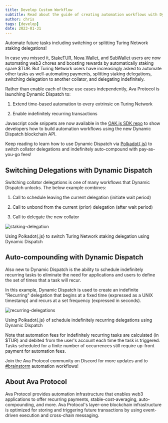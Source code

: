 ```yaml
---
title: Develop Custom Workflow
subtitle: Read about the guide of creating automation workflows with Dynamic Dispatch. Automate future tasks including switching or splitting Turing Network staking delegations!
author: chris
tags: [develop]
date: 2023-01-31
---
```


Automate future tasks including switching or splitting Turing Network staking delegations!

In case you missed it, [StakeTUR](http://staketur.com/), [Nova Wallet](https://novawallet.io/), and [SubWallet](https://subwallet.app/) users are now automating web3 chores and boosting rewards by automatically staking spare $TUR. But Turing Network users have increasingly asked to automate other tasks as well-automating payments, splitting staking delegations, switching delegation to another collator, and delegating indefinitely.

Rather than enable each of these use cases independently, Ava Protocol is launching Dynamic Dispatch to:

1. Extend time-based automation to every extrinsic on Turing Network

2. Enable indefinitely recurring transactions

Javascript code snippets are now available in the [OAK.js SDK repo](https://github.com/AvaProtocol/oak.js) to show developers how to build automation workflows using the new Dynamic Dispatch blockchain API.

Keep reading to learn how to use Dynamic Dispatch via [Polkadot{.js}](https://polkadot.js.org/apps/?rpc=wss%3A%2F%2Frpc.turing.oak.tech#/explorer) to switch collator delegations and indefinitely auto-compound with pay-as-you-go fees!

## Switching Delegations with Dynamic Dispatch

Switching collator delegations is one of many workflows that Dynamic Dispatch unlocks. The below example combines:

1. Call to schedule leaving the current delegation (initiate wait period)

1. Call to unbond from the current (prior) delegation (after wait period)

1. Call to delegate the new collator

![staking-delegation](../../assets/img/develop-custom-workflow/staking-delegation.png)

<div class="figure-caption">Using Polkadot{.js} to switch Turing Network staking delegation using Dynamic Dispatch</div>

## Auto-compounding with Dynamic Dispatch

Also new to Dynamic Dispatch is the ability to schedule indefinitely recurring tasks to eliminate the need for applications and users to define the set of times that a task will recur.

In this example, Dynamic Dispatch is used to create an indefinite "Recurring" delegation that begins at a fixed time (expressed as a UNIX
timestamp) and recurs at a set frequency (expressed in seconds).

![recurring-delegations](../../assets/img/develop-custom-workflow/recurring-delegations.png)

<div class="figure-caption">Using Polkadot{.js} of schedule indefinitely recurring delegations using Dynamic Dispatch</div>

Note that automation fees for indefinitely recurring tasks are calculated (in $TUR) and debited from the user's account each time the task is triggered. Tasks scheduled for a finite number of occurrences still require up-front payment for automation fees.

Join the Ava Protocol community on Discord for more updates and to [#brainstorm](https://discord.com/channels/840137038316699648/956658332112941086) automation workflows!

## About Ava Protocol

Ava Protocol provides automation infrastructure that enables web3 applications to offer recurring payments, stable-cost-averaging, auto-compounding, and more. Ava Protocol's layer-one blockchain infrastructure is optimized for storing and triggering future transactions by using event-driven execution and cross-chain messaging.
